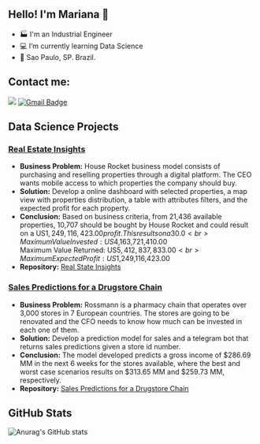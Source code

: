 ## Hello! I'm Mariana 👋

- 🏭 I'm an Industrial Engineer
- 💻 I’m currently learning Data Science
- 📍 Sao Paulo, SP. Brazil.

## Contact me:
[<img src="https://img.shields.io/badge/linkedin-%230077B5.svg?&style=for-the-badge&logo=linkedin&logoColor=white" />](https://www.linkedin.com/in/marianaborgal/)
[![Gmail Badge](https://img.shields.io/badge/Gmail-D14836?style=for-the-badge&logo=gmail&logoColor=white&link=mailto:mariana.albor@gmail.com)](mailto:mariana.albor@gmail.com)

## Data Science Projects

### [Real Estate Insights](https://github.com/marianaborgal/P001_RealEstate_Insights)
* **Business Problem:** House Rocket business model consists of purchasing and reselling properties through a digital platform. The CEO wants mobile access to which properties the company should buy.
* **Solution:** Develop a online dashboard with selected properties, a map view with properties distribution, a table with attributes filters, and the expected profit for each property.
* **Conclusion:** Based on business criteria, from 21,436 available properties, 10,707 should be bought by House Rocket and could result on a US$1,249,116,423.00 profit. This results on a 30.0 % gross revenue.
<br>Maximum Value Invested: US$4,163,721,410.00<br>
Maximum Value Returned: US$5,412,837,833.00<br>
Maximum Expected Profit: US$1,249,116,423.00<br>
* **Repository:** [Real State Insights](https://github.com/marianaborgal/P001_RealEstate_Insights)

### [Sales Predictions for a Drugstore Chain](https://github.com/marianaborgal/P002_Sales_Predictions_Drugstore)
* **Business Problem:** Rossmann is a pharmacy chain that operates over 3,000 stores in 7 European countries. The stores are going to be renovated and the CFO needs to know how much can be invested in each one of them.
* **Solution:** Develop a prediction model for sales and a telegram bot that returns sales predictions given a store id number.
* **Conclusion:** The model developed predicts a gross income of $286.69 MM in the next 6 weeks for the stores available, where the best and worst case scenarios results on $313.65 MM and $259.73 MM, respectively. 
* **Repository:** [Sales Predictions for a Drugstore Chain](https://github.com/marianaborgal/P002_Sales_Predictions_Drugstore)



## GitHub Stats
![Anurag's GitHub stats](https://github-readme-stats.vercel.app/api?username=marianaborgal&show_icons=true)






<!--

## Languages and Tools
[![Top Langs](https://github-readme-stats.vercel.app/api/top-langs/?username=anuraghazra)](https://github.com/anuraghazra/github-readme-stats)
-->
